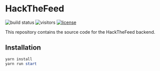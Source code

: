 # HackTheFeed

![build status](https://github.com/hackthefeed/backend/actions/workflows/ci.yml/badge.svg)
![visitors](https://visitor-badge.laobi.icu/badge?page_id=github/hackthefeed/backend)
[![license](https://img.shields.io/badge/license-MIT-blue.svg)](https://github.com/hackthefeed/backend/blob/main/LICENSE)

This repository contains the source code for the HackTheFeed backend.

## Installation

```powershell
yarn install
yarn run start
```

